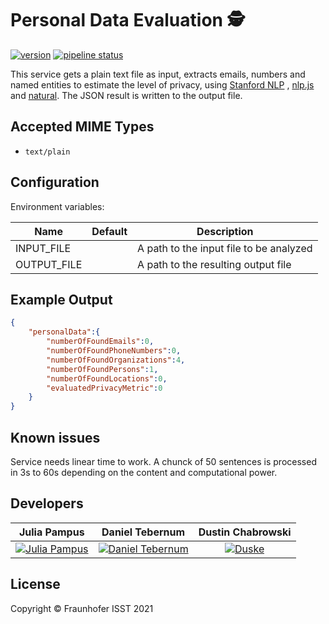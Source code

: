 # Personal Data Evaluation 🕵️

[![version](https://img.shields.io/badge/personal--data--evaluation-v2.0.0-green)](https://gitlab.cc-asp.fraunhofer.de/diva/drm)
[![pipeline status](https://gitlab.cc-asp.fraunhofer.de/diva/faas/personal-data-evaluation/badges/master/pipeline.svg)](https://gitlab.cc-asp.fraunhofer.de/diva/faas/personal-data-evaluation/-/commits/master)

This service gets a plain text file as input, extracts emails, numbers and named entities to estimate the level of privacy, using [Stanford NLP](https://nlp.stanford.edu/)
, [nlp.js](https://github.com/axa-group/nlp.js?utm_source=recordnotfound.com) and [natural](https://github.com/NaturalNode/natural). The JSON result is 
written to the output file.


## Accepted MIME Types

+ `text/plain`

## Configuration

Environment variables:

Name | Default | Description
--- | --- | ---
INPUT_FILE    |  |  A path to the input file to be analyzed
OUTPUT_FILE  | |  A path to the resulting output file

## Example Output

```json
{
    "personalData":{
        "numberOfFoundEmails":0,
        "numberOfFoundPhoneNumbers":0,
        "numberOfFoundOrganizations":4,
        "numberOfFoundPersons":1,
        "numberOfFoundLocations":0,
        "evaluatedPrivacyMetric":0
    }
}
```

## Known issues

Service needs linear time to work. A chunck of 50 sentences is processed in 3s to 60s depending on the content and computational power.

## Developers

|**Julia Pampus**|**Daniel Tebernum**|**Dustin Chabrowski**|
|:---:| :---:|:---:|
| [![Julia Pampus](https://gitlab.cc-asp.fraunhofer.de/uploads/-/system/user/avatar/4688/avatar.png?width=400)](https://gitlab.cc-asp.fraunhofer.de/jpampus) | [![Daniel Tebernum](https://gitlab.cc-asp.fraunhofer.de/uploads/-/system/user/avatar/3566/avatar.png?width=400)](https://gitlab.cc-asp.fraunhofer.de/dtebernum)    | [![Duske](https://gitlab.cc-asp.fraunhofer.de/uploads/-/system/user/avatar/3563/avatar.png?width=400)](https://gitlab.cc-asp.fraunhofer.de/dchabrowski)  |

## License

Copyright © Fraunhofer ISST 2021
